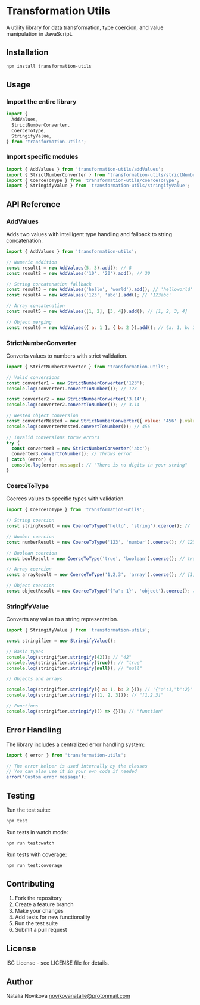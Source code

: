 # Transformation Utils

A utility library for data transformation, type coercion, and value manipulation in JavaScript.

## Installation

```bash
npm install transformation-utils
```

## Usage

### Import the entire library

```javascript
import {
  AddValues,
  StrictNumberConverter,
  CoerceToType,
  StringifyValue,
} from 'transformation-utils';
```

### Import specific modules

```javascript
import { AddValues } from 'transformation-utils/addValues';
import { StrictNumberConverter } from 'transformation-utils/strictNumberConverter';
import { CoerceToType } from 'transformation-utils/coerceToType';
import { StringifyValue } from 'transformation-utils/stringifyValue';
```

## API Reference

### AddValues

Adds two values with intelligent type handling and fallback to string concatenation.

```javascript
import { AddValues } from 'transformation-utils';

// Numeric addition
const result1 = new AddValues(5, 3).add(); // 8
const result2 = new AddValues('10', '20').add(); // 30

// String concatenation fallback
const result3 = new AddValues('hello', 'world').add(); // 'helloworld'
const result4 = new AddValues('123', 'abc').add(); // '123abc'

// Array concatenation
const result5 = new AddValues([1, 2], [3, 4]).add(); // [1, 2, 3, 4]

// Object merging
const result6 = new AddValues({ a: 1 }, { b: 2 }).add(); // {a: 1, b: 2}
```

### StrictNumberConverter

Converts values to numbers with strict validation.

```javascript
import { StrictNumberConverter } from 'transformation-utils';

// Valid conversions
const converter1 = new StrictNumberConverter('123');
console.log(converter1.convertToNumber()); // 123

const converter2 = new StrictNumberConverter('3.14');
console.log(converter2.convertToNumber()); // 3.14

// Nested object conversion
const converterNested = new StrictNumberConverter({ value: '456' }.value);
console.log(converterNested.convertToNumber()); // 456

// Invalid conversions throw errors
try {
  const converter3 = new StrictNumberConverter('abc');
  converter3.convertToNumber(); // Throws error
} catch (error) {
  console.log(error.message); // "There is no digits in your string"
}
```

### CoerceToType

Coerces values to specific types with validation.

```javascript
import { CoerceToType } from 'transformation-utils';

// String coercion
const stringResult = new CoerceToType('hello', 'string').coerce(); // 'hello'

// Number coercion
const numberResult = new CoerceToType('123', 'number').coerce(); // 123

// Boolean coercion
const boolResult = new CoerceToType('true', 'boolean').coerce(); // true

// Array coercion
const arrayResult = new CoerceToType('1,2,3', 'array').coerce(); // [1, 2, 3]

// Object coercion
const objectResult = new CoerceToType('{"a": 1}', 'object').coerce(); // {a: 1}
```

### StringifyValue

Converts any value to a string representation.

```javascript
import { StringifyValue } from 'transformation-utils';

const stringifier = new StringifyValue();

// Basic types
console.log(stringifier.stringify(42)); // "42"
console.log(stringifier.stringify(true)); // "true"
console.log(stringifier.stringify(null)); // "null"

// Objects and arrays

console.log(stringifier.stringify({ a: 1, b: 2 })); // '{"a":1,"b":2}'
console.log(stringifier.stringify([1, 2, 3])); // "[1,2,3]"

// Functions
console.log(stringifier.stringify(() => {})); // "function"
```

## Error Handling

The library includes a centralized error handling system:

```javascript
import { error } from 'transformation-utils';

// The error helper is used internally by the classes
// You can also use it in your own code if needed
error('Custom error message');
```

## Testing

Run the test suite:

```bash
npm test
```

Run tests in watch mode:

```bash
npm run test:watch
```

Run tests with coverage:

```bash
npm run test:coverage
```

## Contributing

1. Fork the repository
2. Create a feature branch
3. Make your changes
4. Add tests for new functionality
5. Run the test suite
6. Submit a pull request

## License

ISC License - see LICENSE file for details.

## Author

Natalia Novikova <novikovanatalie@protonmail.com>
